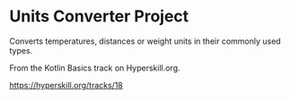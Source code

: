 # Units Converter Project

Converts temperatures, distances or weight units in their commonly used types.

From the Kotlin Basics track on Hyperskill.org.

https://hyperskill.org/tracks/18
